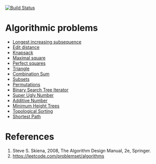 [![Build Status](https://travis-ci.org/dksong/algorithmic-problems.svg?branch=master)](https://travis-ci.org/dksong/algorithmic-problems)

# Algorithmic problems
* [Longest increasing subsequence](problems/longest-increasing-subsequence)
* [Edit distance](problems/edit-distance)
* [Knapsack](problems/knapsack)
* [Maximal square](problems/maximal-square)
* [Perfect squares](problems/perfect-squares)
* [Triangle](problems/triangle)
* [Combination Sum](problems/combination-sum)
* [Subsets](problems/subsets)
* [Permutations](problems/permutations)
* [Binary Search Tree Iterator](problems/binary-search-tree-iterator)
* [Super Ugly Number](problems/super-ugly-number)
* [Additive Number](problems/additive-number)
* [Minimum Height Trees](problems/minimum-height-trees)
* [Topological Sorting](problems/topological-sorting)
* [Shortest Path](problems/shortest-path)

# References
1. Steve S. Skiena, 2008, The Algorithm Design Manual, 2e, Springer.
2. https://leetcode.com/problemset/algorithms
